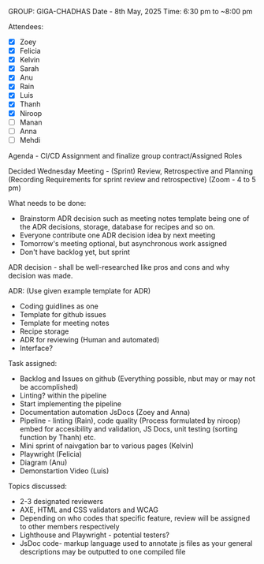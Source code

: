 GROUP: GIGA-CHADHAS
Date - 8th May, 2025 
Time: 6:30 pm to ~8:00 pm

Attendees: 
- [x] Zoey
- [x] Felicia
- [x] Kelvin
- [x] Sarah
- [x] Anu
- [x] Rain
- [x] Luis
- [x] Thanh
- [x] Niroop
- [ ] Manan
- [ ] Anna
- [ ] Mehdi 

Agenda - CI/CD Assignment and finalize group contract/Assigned Roles

Decided Wednesday Meeting - (Sprint) Review, Retrospective and Planning (Recording Requirements for sprint review and retrospective)
(Zoom - 4 to 5 pm)

What needs to be done:
- Brainstorm ADR decision such as meeting notes template being one of the ADR decisions, storage, database for recipes and so on.
- Everyone contribute one ADR decision idea by next meeting
- Tomorrow's meeting optional, but asynchronous work assigned
- Don't have backlog yet, but sprint

ADR decision - shall be well-researched like pros and cons and why decision was made.

ADR: (Use given example template for ADR)
- Coding guidlines as one
- Template for github issues
- Template for meeting notes
- Recipe storage
- ADR for reviewing (Human and automated)
- Interface?

Task assigned: 
- Backlog and Issues on github (Everything possible, nbut may or may not be accomplished)
- Linting? within the pipeline
- Start implementing the pipeline
- Documentation automation JsDocs (Zoey and Anna)
- Pipeline - linting (Rain), code quality (Process formulated by niroop) embed for accesibility and validation, JS Docs, unit testing (sorting function by Thanh) etc.
- Mini sprint of naivgation bar to various pages (Kelvin)
- Playwright (Felicia)
- Diagram (Anu)
- Demonstartion Video (Luis)

Topics discussed:
- 2-3 designated reviewers
- AXE, HTML and CSS validators and WCAG
- Depending on who codes that specific feature, review will be assigned to other members respectively
- Lighthouse and Playwright - potential testers?
- JsDoc code-  markup language used to annotate js files as your general descriptions may be outputted to one compiled file


